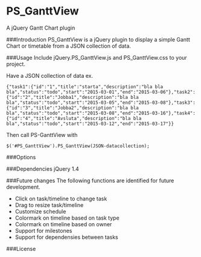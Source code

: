 # PS_GanttView
A jQuery Gantt Chart plugin


###Introduction
PS_GanttView is a jQuery plugin to display a simple Gantt Chart or timetable from a JSON collection of data.


###Usage
Include jQuery.PS_GanttView.js and PS_GanttView.css to your project.

Have a JSON collection of data ex.
```
{"task1":{"id":"1","title":"starta","description":"bla bla bla","status":"todo","start":"2015-03-01","end":"2015-03-06"},"task2":{"id":"2","title":"Jobba1","description":"bla bla bla","status":"todo","start":"2015-03-05","end":"2015-03-08"},"task3":{"id":"3","title":"Jobba2","description":"bla bla bla","status":"todo","start":"2015-03-08","end":"2015-03-16"},"task4":{"id":"4","title":"Avsluta","description":"bla bla bla","status":"todo","start":"2015-03-12","end":"2015-03-17"}}
```

Then call PS-GanttView with
```
$('#PS_GanttView').PS_GanttView(JSON-datacollection);
```

###Options


###Dependencies
jQuery 1.4

###Future changes
The following functions are identified for future development.
- Click on task/timeline to change task
- Drag to resize task/timeline
- Customize schedule
- Colormark on timeline based on task type
- Colormark on timeline based on owner
- Support for milestones
- Support for dependensies between tasks
  

 ###License
 
 
  
